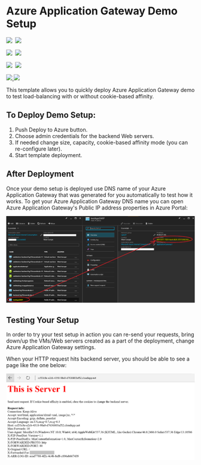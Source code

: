 # Azure Application Gateway Demo Setup

<IMG SRC="https://azbotstorage.blob.core.windows.net/badges/application-gateway-demo-setup/PublicLastTestDate.svg" />&nbsp;
<IMG SRC="https://azbotstorage.blob.core.windows.net/badges/application-gateway-demo-setup/PublicDeployment.svg" />&nbsp;

<IMG SRC="https://azbotstorage.blob.core.windows.net/badges/application-gateway-demo-setup/FairfaxLastTestDate.svg" />&nbsp;
<IMG SRC="https://azbotstorage.blob.core.windows.net/badges/application-gateway-demo-setup/FairfaxDeployment.svg" />&nbsp;

<IMG SRC="https://azbotstorage.blob.core.windows.net/badges/application-gateway-demo-setup/BestPracticeResult.svg" />&nbsp;
<IMG SRC="https://azbotstorage.blob.core.windows.net/badges/application-gateway-demo-setup/CredScanResult.svg" />&nbsp;

<a href="https://portal.azure.com/#create/Microsoft.Template/uri/https%3A%2F%2Fraw.githubusercontent.com%2FAzure%2Fazure-quickstart-templates%2Fmaster%2Fapplication-gateway-demo-setup%2Fazuredeploy.json" target="_blank">
    <img src="http://azuredeploy.net/deploybutton.png"/>
</a>
<a href="http://armviz.io/#/?load=https%3A%2F%2Fraw.githubusercontent.com%2FAzure%2Fazure-quickstart-templates%2Fmaster%2Fapplication-gateway-demo-setup%2Fazuredeploy.json" target="_blank">
    <img src="http://armviz.io/visualizebutton.png"/>
</a>

This template allows you to quickly deploy Azure Application Gateway demo to test load-balancing with or without cookie-based affinity.

## To Deploy Demo Setup:

1. Push Deploy to Azure button.
2. Choose admin credentials for the backend Web servers.
3. If needed change size, capacity, cookie-based affinity mode (you can re-configure later).
4. Start template deployment.


## After Deployment

Once your demo setup is deployed use DNS name of your Azure Application Gateway that was generated for you automatically to test how it works.
To get your Azure Application Gateway DNS name you can open Azure Application Gateway's Public IP address properties in Azure Portal:

![alt text](images/appgwdnsname.png "Demo Application Gateway FQDN in Azure Portal")


## Testing Your Setup

In order to try your test setup in action you can re-send your requests, bring down/up the VMs/Web servers created as a part of the deployment, change Azure Application Gateway settings.

When your HTTP request hits backend server, you should be able to see a page like the one below:

![alt text](images/serverhit.png "Backend server response")




